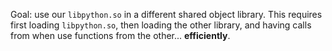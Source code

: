 Goal: use our `libpython.so` in a different shared object library.  This requires first loading `libpython.so`, then loading the other library, and having calls from when use functions from the other... **efficiently**.